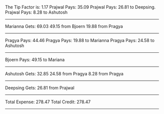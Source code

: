 The Tip Factor is:  1.17
Prajwal Pays:  35.09
Prajwal Pays: 26.81 to Deepsing.
Prajwal Pays:  8.28 to Ashutosh
*****
Marianna  Gets:  69.03
49.15 from Bjoern
19.88  from Pragya
*****
Pragya Pays:  44.46
Pragya Pays:  19.88 to Marianna
Pragya Pays:  24.58 to Ashutosh
*****
Bjoern Pays:  49.15  to Mariana
*****
Ashutosh Gets:  32.85
24.58 from Pragya
8.28 from Pragya
*****
Deepsing Gets:  26.81  from Prajwal
******************************
Total Expense:  278.47
Total Credit:  278.47
******************************